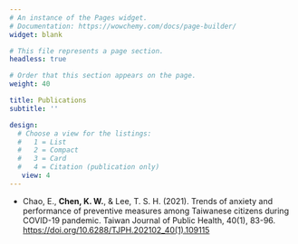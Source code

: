 ```yaml
---
# An instance of the Pages widget.
# Documentation: https://wowchemy.com/docs/page-builder/
widget: blank

# This file represents a page section.
headless: true

# Order that this section appears on the page.
weight: 40

title: Publications
subtitle: ''

design:
  # Choose a view for the listings:
  #   1 = List
  #   2 = Compact
  #   3 = Card
  #   4 = Citation (publication only)
   view: 4
---
```


- Chao, E., **Chen, K. W.**, & Lee, T. S. H. (2021). Trends of anxiety and performance of preventive measures among Taiwanese citizens during COVID-19 pandemic. Taiwan Journal of Public Health, 40(1), 83-96. https://doi.org/10.6288/TJPH.202102_40(1).109115
 
